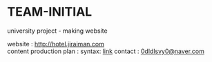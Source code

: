 # TEAM-INITIAL
university project - making website


website : http://hotel.jiraiman.com  
content production plan : 
syntax: [link](https://docs.google.com/presentation/d/1TBo1m0aPeK5csS5grJBSO9h71pDZ0-GsnIcarE5OiUw/edit?usp=sharing  )
contact : 0dldlsvy0@naver.com  
